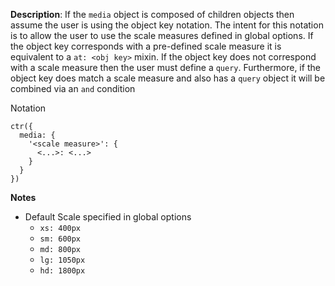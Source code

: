 __Description__: If the `media` object is composed of children objects then assume the user is using the object key notation. The intent for this notation is to allow the user to use the scale measures defined in global options. If the object key corresponds with a pre-defined scale measure it is equivalent to a `at: <obj key>` mixin. If the object key does not correspond with a scale measure then the user must define a `query`. Furthermore, if the object key does match a scale measure and also has a `query` object it will be combined via an `and` condition

Notation
```
ctr({
  media: {
    '<scale measure>': {
      <...>: <...>
    }
  }
})
```

__Notes__

- Default Scale specified in global options
    + `xs: 400px`
    + `sm: 600px`
    + `md: 800px`
    + `lg: 1050px`
    + `hd: 1800px`
